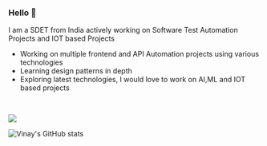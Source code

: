 ### Hello 👋

I am a SDET from India actively working on Software Test Automation Projects and IOT based Projects

- Working on multiple frontend and API Automation projects using various technologies
- Learning design patterns in depth
- Exploring latest technologies, I would love to work on AI,ML and IOT based projects
<br>

![](https://komarev.com/ghpvc/?username=SamuelVinay91)

![Vinay's GitHub stats](https://github-readme-stats.vercel.app/api?username=SamuelVinay91)
